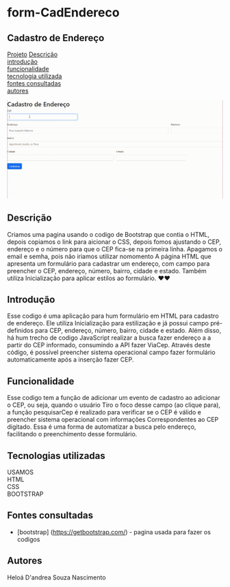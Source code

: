 # form-CadEndereco
## Cadastro de Endereço

[Projeto](cadastro) 
[Descrição](#descri%C3%A7%C3%A3o)  
[introdução](#introdu%C3%A7%C3%A3o)  
[funcionalidade](#funcionalidade)  
[tecnologia utilizada](#tecnologia-utilizada)  
[fontes consultadas](#fontes-consultadas)  
[autores](#autores) 

![image info](img/gifcadastro.gif)


## Descrição
Criamos uma pagina usando o codigo de Bootstrap que contia o HTML, depois copiamos o link para aicionar o CSS, depois fomos ajustando o CEP, endereço e o número para que o CEP fica-se na primeira linha. Apagamos o email e semha, pois não iriamos utilizar nomomento
A página HTML que apresenta um formulário para cadastrar um endereço, com campo para preencher o CEP, endereço, número, bairro, cidade e estado. Também utiliza Inicialização para aplicar estilos ao formulário. ❤️❤️

## Introdução
Esse codigo é uma aplicação para hum formulário em HTML para cadastro de endereço. Ele utiliza Inicialização para estilização e já possui campo pré-definidos para CEP, endereço, número, bairro, cidade e estado. Além disso, há hum trecho de codigo JavaScript  realizar a busca fazer endereço a a partir do CEP informado, consumindo a API fazer ViaCep. Através deste código, é possível preencher sistema operacional campo fazer formulário automaticamente após a inserção fazer CEP.


## Funcionalidade 
Esse codigo tem a função de adicionar um evento de cadastro ao adicionar o CEP, ou seja, quando o usuário Tiro o foco desse campo (ao clique para), a função pesquisarCep é realizado para verificar se o CEP é válido e preencher sistema operacional com informações Correspondentes ao CEP digitado. Essa é uma forma de automatizar a busca pelo endereço, facilitando o preenchimento desse formulário.

## Tecnologias utilizadas
USAMOS  
HTML  
CSS  
BOOTSTRAP  

## Fontes consultadas
* [bootstrap] (https://getbootstrap.com/) - pagina usada para fazer os codigos

## Autores 
Heloá D'andrea Souza Nascimento

<img src="" width="100px">
